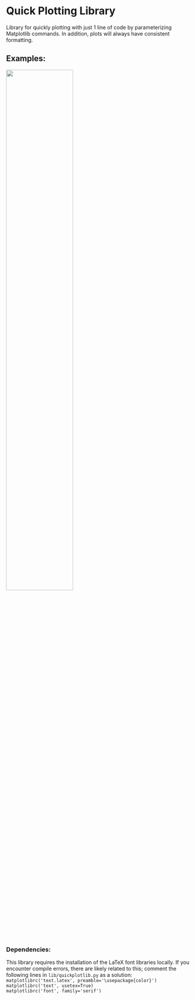 # Quick Plotting Library

Library for quickly plotting with just 1 line of code by parameterizing Matplotlib commands. In addition, plots will always have consistent formatting.

## Examples:

<img src="https://raw.githubusercontent.com/jbrillon/quickplotlib/master/examples/figures/example_01.png" width="60%"></img>

### Dependencies:

This library requires the installation of the LaTeX font libraries locally. If you encounter compile errors, there are likely related to this; comment the following lines in `lib/quickplotlib.py` as a solution:\
`matplotlibrc('text.latex', preamble='\usepackage{color}')`\
`matplotlibrc('text', usetex=True)`\
`matplotlibrc('font', family='serif')`
